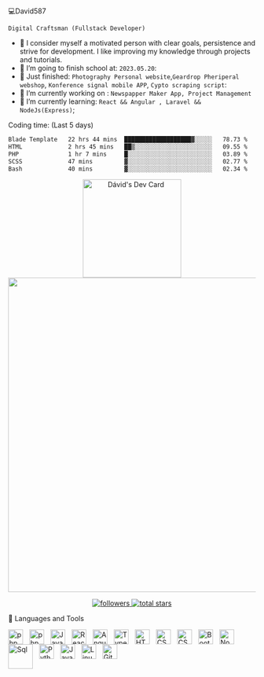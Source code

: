 💻David587

`Digital Craftsman (Fullstack Developer)`

- 🌱 I consider myself a motivated
person with clear goals,
persistence and strive for
development.
I like improving my knowledge through projects and tutorials.
- 🏫 I’m going to finish school at:
`2023.05.20`:
- :space_invader: Just finished: `Photography Personal website`,`Geardrop Pheriperal webshop`, `Konference signal mobile APP`, `Cypto scraping script`:
- :space_invader: I’m currently working on :
`Newspapper Maker App, Project Management`
- 🧠 I’m currently learning: `React && Angular , Laravel && NodeJs(Express)`;

Coding time: (Last 5 days)
<!--START_SECTION:waka-->

```txt
Blade Template   22 hrs 44 mins  ███████████████████▓░░░░░   78.73 %
HTML             2 hrs 45 mins   ██▒░░░░░░░░░░░░░░░░░░░░░░   09.55 %
PHP              1 hr 7 mins     █░░░░░░░░░░░░░░░░░░░░░░░░   03.89 %
SCSS             47 mins         ▓░░░░░░░░░░░░░░░░░░░░░░░░   02.77 %
Bash             40 mins         ▓░░░░░░░░░░░░░░░░░░░░░░░░   02.34 %
```

<!--END_SECTION:waka-->

<p align="center">
  <a href="https://app.daily.dev/Daviis">
    <img src="https://api.daily.dev/devcards/1d7a085d7f5648e082847c00c86ac31a.png?r=vft" width="200" alt="Dávid's Dev Card">
  </a>
  <a href="https://github.com/david587">
    <img src="https://github-readme-stats.vercel.app/api?username=david587&theme=tokyonight" width="640">
  </a>
</p>

<p align="center">
  <a href="https://github.com/david587?tab=followers">
    <img alt="followers" title="Follow me on Github" src="https://custom-icon-badges.demolab.com/github/followers/david587?color=236ad3&labelColor=1155ba&style=for-the-badge&logo=person-add&label=Follow&logoColor=white">
  </a>
  <a href="https://github.com/david587?tab=repositories&sort=stargazers">
    <img alt="total stars" title="Total stars on GitHub" src="https://custom-icon-badges.demolab.com/github/stars/david587?color=55960c&style=for-the-badge&labelColor=488207&logo=star">
  </a>
</p>





🧰 Languages and Tools

<img align="left" alt="php" width="30px" style="padding-right:10px;" src="https://cdn.jsdelivr.net/gh/devicons/devicon/icons/php/php-plain.svg" />
<img align="left" alt="php" width="30px" style="padding-right:10px;" src="https://cdn.jsdelivr.net/gh/devicons/devicon/icons/laravel/laravel-plain.svg" />
<img align="left" alt="JavaScript" width="30px" style="padding-right:10px;" src="https://cdn.jsdelivr.net/gh/devicons/devicon/icons/javascript/javascript-plain.svg" />
<link rel="stylesheet" href="https://cdn.jsdelivr.net/gh/devicons/devicon@v2.15.1/devicon.min.css">
<img align="left" alt="React" width="30px" style="padding-right:10px;" src="https://cdn.jsdelivr.net/gh/devicons/devicon/icons/react/react-original.svg" />

<img align="left" alt="Angular" width="30px" style="padding-right:10px;" src="https://cdn.jsdelivr.net/gh/devicons/devicon/icons/angularjs/angularjs-original.svg" />

<img align="left" alt="TypeScript" width="30px" style="padding-right:10px;" src="https://cdn.jsdelivr.net/gh/devicons/devicon/icons/typescript/typescript-plain.svg" />
<img align="left" alt="HTML" width="30px" style="padding-right:10px;" src="https://cdn.jsdelivr.net/gh/devicons/devicon/icons/html5/html5-plain.svg" />
<img align="left" alt="CSS" width="30px" style="padding-right:10px;" src="https://cdn.jsdelivr.net/gh/devicons/devicon/icons/css3/css3-plain.svg" />
<img align="left" alt="CSS" width="30px" style="padding-right:10px;" src="https://cdn.jsdelivr.net/gh/devicons/devicon/icons/tailwindcss/tailwindcss-plain.svg" />
<img align="left" alt="Bootstarp" width="30px" style="padding-right:10px;" src="https://cdn.jsdelivr.net/gh/devicons/devicon/icons/bootstrap/bootstrap-original.svg" />
<img align="left" alt="Nodejs" width="30px" style="padding-right:10px;" src="https://cdn.jsdelivr.net/gh/devicons/devicon/icons/nodejs/nodejs-original.svg" />
<img align="left" alt="Sql" width="50px" style="padding-right:10px;" src="https://cdn.jsdelivr.net/gh/devicons/devicon/icons/mysql/mysql-original-wordmark.svg"" />
<img align="left" alt="Python" width="30px" style="padding-right:10px;" src="https://cdn.jsdelivr.net/gh/devicons/devicon/icons/python/python-original.svg" />
<img align="left" alt="Java" width="30px" style="padding-right:10px;" src="https://cdn.jsdelivr.net/gh/devicons/devicon/icons/java/java-original.svg"/>
<img align="left" alt="Linux" width="30px" style="padding-right:10px;" src="https://cdn.jsdelivr.net/gh/devicons/devicon/icons/linux/linux-original.svg" />
<img align="left" alt="GitHub" width="30px" style="padding-right:10px;" src="https://cdn.jsdelivr.net/gh/devicons/devicon/icons/github/github-original.svg" />
<br />

#

